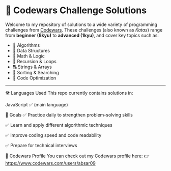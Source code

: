 # 🧠 Codewars Challenge Solutions

Welcome to my repository of solutions to a wide variety of programming challenges from [Codewars](https://www.codewars.com/).
These challenges (also known as *Katas*) range from **beginner (8kyu)** to **advanced (1kyu)**, and cover key topics such as:

* 🧮 Algorithms
* 🧰 Data Structures
* 🧾 Math & Logic
* 🔄 Recursion & Loops
* 🔠 Strings & Arrays
* 🧵 Sorting & Searching
* 🧹 Code Optimization

---

🛠 Languages Used
This repo currently contains solutions in:

JavaScript ✅ (main language)

🚀 Goals
✅ Practice daily to strengthen problem-solving skills

✅ Learn and apply different algorithmic techniques

✅ Improve coding speed and code readability

✅ Prepare for technical interviews 


🔗 Codewars Profile
You can check out my Codewars profile here:
👉  https://www.codewars.com/users/absar09
